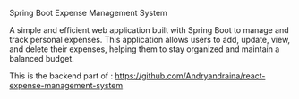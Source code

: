 Spring Boot Expense Management System

A simple and efficient web application built with Spring Boot to manage and track personal expenses. This application allows users to add, update, view, and delete their expenses, helping them to stay organized and maintain a balanced budget.

This is  the backend part of : https://github.com/Andryandraina/react-expense-management-system
